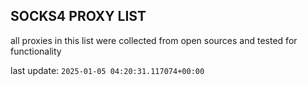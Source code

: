 ## SOCKS4 PROXY LIST

all proxies in this list were collected from open sources and tested for functionality

last update: `2025-01-05 04:20:31.117074+00:00`